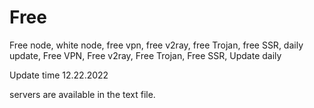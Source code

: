 # Free
Free node, white node, free vpn, free v2ray, free Trojan, free SSR, daily update, Free VPN, Free v2ray, Free Trojan, Free SSR, Update daily

Update time 12.22.2022

servers are available in the text file.


